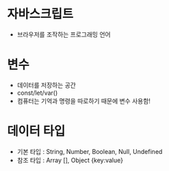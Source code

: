 # 자바스크립트
- 브라우저를 조작하는 프로그래밍 언어

# 변수
- 데이터를 저장하는 공간
- const/let/var()
- 컴퓨터는 기억과 명령을 따로하기 때문에 변수 사용함!

# 데이터 타입
- 기본 타입 : String, Number, Boolean, Null, Undefined
- 참조 타입 : Array [], Object {key:value}